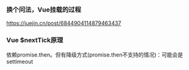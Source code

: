 ### 换个问法，Vue挂载的过程
https://juejin.cn/post/6844904114879463437

### Vue $nextTick原理
依赖promise.then。但有降级方式(promise.then不支持的情况)：可能会是settimeout